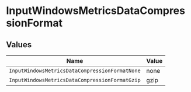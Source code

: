 # InputWindowsMetricsDataCompressionFormat


## Values

| Name                                           | Value                                          |
| ---------------------------------------------- | ---------------------------------------------- |
| `InputWindowsMetricsDataCompressionFormatNone` | none                                           |
| `InputWindowsMetricsDataCompressionFormatGzip` | gzip                                           |